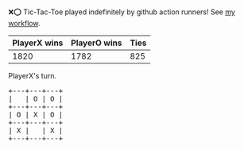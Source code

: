 :x::o: Tic-Tac-Toe played indefinitely by github action runners! See [my workflow](.github/workflows/play.yaml).

|PlayerX wins|PlayerO wins|Ties|
|-|-|-|
|1820|1782|825|

PlayerX's turn.

<pre>
+---+---+---+
|   | O | O |
+---+---+---+
| O | X | O |
+---+---+---+
| X |   | X |
+---+---+---+
</pre>